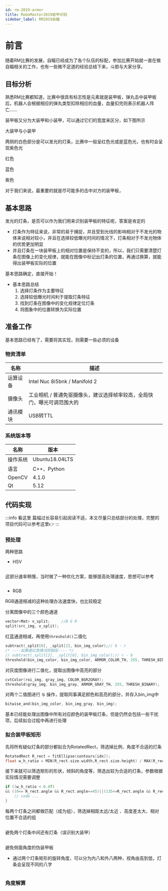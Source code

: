 ```yaml
---
id: rm-2019-armor
title: RoboMaster2019装甲识别
sidebar_label: RM2019自瞄
---
```

# 前言
随着RM比赛的发展，自瞄已经成为了各个队伍的标配，参加比赛开始就一直在做自瞄相关的工作，也有一些微不足道的经验总结下来，斗胆与大家分享。

## 目标分析
熟悉RM比赛都知道，比赛中很具有标志性是元素就是装甲板，弹丸击中装甲板后，机器人会根据相应的弹丸类型扣除相应的血量，血量扣完则表示机器人阵亡……

装甲板又分为大装甲和小装甲，可以通过它们的宽度来区分，如下图所示

大装甲与小装甲

两侧的白色部分是可以发光的灯条，比赛中一般呈红色光或是蓝色光，也有时会呈现紫色光

红色

蓝色

紫色


对于我们来说，最重要的就是尽可能多的击中对方的装甲板，
## 基本思路
发光的灯条，是否可以作为我们用来识别装甲板的特征呢，答案是肯定的
- 灯条作为特征来说，非常的易于捕捉，并且受到光线的影响相对于不发光的物体来说相对较小，并且在选择较低曝光时间的情况下，灯条相对于不发光物体的优势更加明显
- 并且灯条在一块装甲板上的相对位置是保持不变的，所以，我们只需要清楚灯条在图像上的变化规律，就能在图像中标记出灯条的位置，再通过换算，就能得出装甲板实际的位置

基本思路确定，直接开始！

- 基本思路总结
  1. 选择灯条作为主要特征
  2. 选择较低曝光时间利于提取灯条特征
  3. 找到灯条在图像中的变化规律定位灯条
  4. 将图象中的位置转换为实际位置

## 准备工作
基本思路已经有了，需要将其实现，则需要一些必须的设备
### 物资清单
| 名称   | 描述  |
|  --- | --- |
| 运算设备 | Intel Nuc 8i5bnk / Manifold 2 |
|  摄像头 | 工业相机 / 普通免驱摄像头，建议选择帧率较高，全局快门，曝光可调范围大的 |
|  通讯模块 | USB转TTL |

### 系统版本等
| 名称     | 版本           |
|----------|----------------|
| 操作系统 | Ubuntu18.04LTS |
| 语言     | C++、Python     |
| OpenCV   | 4.1.0          |
| Qt       | 5.12           |

## 代码实现

:::info 看这里
篇幅过长容易引起阅读不适，本文尽量只总结部分的处理，完整的项目代码可以参考这里👉
:::

### 预处理
两种思路
- HSV

``` cpp

```

这部分速率稍慢，当时做了一种优化方案，能够提高处理速度，思想可以参考

``` cpp

```

- RGB

RGB通道相减的这种处理办法速度快，也比较稳定

分离图像中的三个颜色通道

``` cpp
vector<Mat> v_split;     //B G R
split(src_img, v_split);
```

红蓝通道相减，再使用`threshold()`二值化

``` cpp {2,3}
subtract(_split[0], _split[2], bin_img_color);// b - r
/* ----如果是红色情况则相反---- */
// subtract(_split[2], _split[0], bin_img_color);// r - b
threshold(bin_img_color, bin_img_color, ARMOR_COLOR_TH, 255, THRESH_BINARY);
```

对灰度图像进行二值化，提取出图像中高亮的部分

``` cpp
cvtColor(roi_img, gray_img, COLOR_BGR2GRAY);
threshold(gray_img, bin_img_gray, ARMOR_GRAY_TH, 255, THRESH_BINARY);
```

对两个二值图进行 `与` 操作，提取同事满足颜色和高亮的部分，并存入bin_img中
``` cpp
bitwise_and(bin_img_color, bin_img_gray, bin_img);
```

基本已经能处理出图像中所有对应颜色的装甲板灯条，但是仍然会包括一些干扰项，后续拟合过程中再进行处理

### 拟合装甲板矩形
先将所有疑似灯条的部分都拟合为RotatedRect，筛选掉比例、角度不合适的灯条

``` cpp
RotatedRect R_rect = fitEllipse(contours[idx]);
float w_h_ratio = MIN(R_rect.size.width,R_rect.size.height) / MAX(R_rect.size.width,R_rect.size.height);
```

接下来就可以筛选矩形的形状，倾斜的角度等，筛选出较为合适的灯条，参数根据实际情况需要调整
``` cpp
if ((w_h_ratio < 0.4f)
&& ((0<= R_rect.angle && R_rect.angle<=45)||(135<=R_rect.angle && R_rect.angle<=180))){
    // code ...
}
```

每两个灯条之间都做匹配（成为组），筛选掉相距太远/太近
、高度差太大、相对位置不合适的组

``` cpp

```

避免两个灯条中间还有灯条（误识别大装甲）

``` cpp

```

避免侧面角度的伪装甲板
- 通过两个灯条矩形的旋转角度，可以分为内八和外八两种，视角由高到低，灯条会呈现不同的八字

``` cpp

```
### 角度解算
